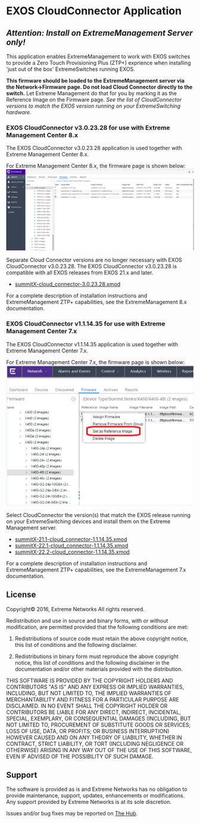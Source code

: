 # EXOS CloudConnector Application
## _Attention: Install on ExtremeManagement Server only!_
This application enables ExtremeManagement to work with EXOS switches to provide a Zero Touch Provisioning Plus (ZTP+) exprience when installing 'just out of the box' ExtremeSwitches running EXOS.

__This firmware should be loaded to the ExtremeManagement server via the Network->Firmware page. Do not load Cloud Connector directly to the switch.__ 
Let Extreme Management do that for you by marking it as the Reference Image on the Firmware page.
_See the list of CloudConnector versions to match the EXOS version running on your ExtremeSwitching hardware._

### EXOS CloudConnector v3.0.23.28 for use with Extreme Management Center 8.x
The EXOS CloudConnector v3.0.23.28 application is used together with Extreme Management Center 8.x.

For Extreme Management Center 8.x, the firmware page is shown below:
![](EMC8_0.png "ExtremeManagement Reference image")

Separate Cloud Connector versions are no longer necessary with EXOS CloudConnector v3.0.23.28. The EXOS CloudConnector v3.0.23.28 is compatible with all EXOS releases from EXOS 21.x and later. 
- [summitX-cloud_connector-3.0.23.28.xmod](summitX-cloud_connector-3.0.23.28.xmod?raw=true)

For a complete description of installation instructions and ExtremeManagement ZTP+ capabilities, see the ExtremeManagement 8.x documentation.

### EXOS CloudConnector v1.1.14.35 for use with Extreme Management Center 7.x
The EXOS CloudConnector v1.1.14.35 application is used together with Extreme Management Center 7.x.

For Extreme Management Center 7.x, the firmware page is shown below:
![](EmgmtRefImage.png "ExtremeManagement Reference image")

Select CloudConnector the version(s) that match the EXOS release running on your ExtremeSwitching devices and install them on the Extreme Management server. 
- [summitX-21.1-cloud_connector-1.1.14.35.xmod](summitX-21.1-cloud_connector-1.1.14.35.xmod?raw=true)
- [summitX-22.1-cloud_connector-1.1.14.35.xmod](summitX-22.1-cloud_connector-1.1.14.35.xmod?raw=true)
- [summitX-22.2-cloud_connector-1.1.14.35.xmod](summitX-22.2-cloud_connector-1.1.14.35.xmod?raw=true)
 
For a complete description of installation instructions and ExtremeManagement ZTP+ capabilities, see the ExtremeManagement 7.x documentation.


## License
Copyright© 2016, Extreme Networks
All rights reserved.

Redistribution and use in source and binary forms, with or without modification,
are permitted provided that the following conditions are met:

1. Redistributions of source code must retain the above copyright notice, this
list of conditions and the following disclaimer.

2. Redistributions in binary form must reproduce the above copyright notice,
this list of conditions and the following disclaimer in the documentation
and/or other materials provided with the distribution.

THIS SOFTWARE IS PROVIDED BY THE COPYRIGHT HOLDERS AND CONTRIBUTORS "AS IS" AND
ANY EXPRESS OR IMPLIED WARRANTIES, INCLUDING, BUT NOT LIMITED TO, THE IMPLIED
WARRANTIES OF MERCHANTABILITY AND FITNESS FOR A PARTICULAR PURPOSE ARE
DISCLAIMED. IN NO EVENT SHALL THE COPYRIGHT HOLDER OR CONTRIBUTORS BE LIABLE
FOR ANY DIRECT, INDIRECT, INCIDENTAL, SPECIAL, EXEMPLARY, OR CONSEQUENTIAL
DAMAGES (INCLUDING, BUT NOT LIMITED TO, PROCUREMENT OF SUBSTITUTE GOODS OR
SERVICES; LOSS OF USE, DATA, OR PROFITS; OR BUSINESS INTERRUPTION) HOWEVER
CAUSED AND ON ANY THEORY OF LIABILITY, WHETHER IN CONTRACT, STRICT LIABILITY,
OR TORT (INCLUDING NEGLIGENCE OR OTHERWISE) ARISING IN ANY WAY OUT OF THE USE
OF THIS SOFTWARE, EVEN IF ADVISED OF THE POSSIBILITY OF SUCH DAMAGE.

## Support
The software is provided as is and Extreme Networks has no obligation to provide
maintenance, support, updates, enhancements or modifications.
Any support provided by Extreme Networks is at its sole discretion.

Issues and/or bug fixes may be reported on [The Hub](https://community.extremenetworks.com/extreme).

